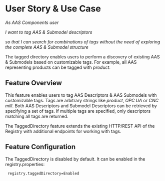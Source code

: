 # User Story & Use Case
*As AAS Components user*

*I want to tag AAS & Submodel descriptors*

*so that I can search for combinations of tags without the need of exploring the complete AAS & Submodel structure*


The tagged directory enables users to perform a discovery of existing AAS & Submodels based on customizable tags. For example, all AAS representing products can be tagged with *product*.

## Feature Overview
This feature enables users to tag AAS Descriptors & AAS Submodels with customizable tags. Tags are arbitrary strings like *product*, *OPC UA* or *CNC mill*. Both AAS Descriptors and Submodel Descriptors can be retrieved by specifying a set of tags. If multiple tags are specified, only descriptors matching all tags are returned.

The TaggedDirectory feature extends the existing HTTP/REST API of the Registry with additional endpoints for working with tags.

## Feature Configuration
The TaggedDirectory is disabled by default. It can be enabled in the registry.properties:
```
 registry.taggedDirectory=Enabled
```